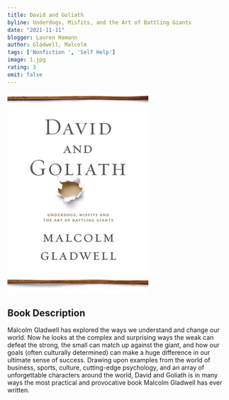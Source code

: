 ```yaml
---
title: David and Goliath
byline: Underdogs, Misfits, and the Art of Battling Giants
date: "2021-11-11"
blogger: Lauren Hamann
author: Gladwell, Malcolm
tags: ['Nonfiction ', 'Self Help']
image: 1.jpg
rating: 3
omit: false
---
```


![Book Cover](1.jpg)


## Book Description 

Malcolm Gladwell has explored the ways we understand and change our world. Now he looks at the complex and surprising ways the weak can defeat the strong, the small can match up against the giant, and how our goals (often culturally determined) can make a huge difference in our ultimate sense of success. Drawing upon examples from the world of business, sports, culture, cutting-edge psychology, and an array of unforgettable characters around the world, David and Goliath is in many ways the most practical and provocative book Malcolm Gladwell has ever written.